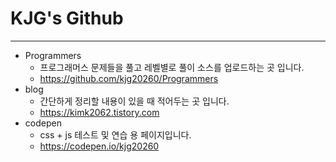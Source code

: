 # KJG's Github

---
+ Programmers
    - 프로그래머스 문제들을 풀고 레벨별로 풀이 소스를 업로드하는 곳 입니다.
    - https://github.com/kjg20260/Programmers
+ blog
    - 간단하게 정리할 내용이 있을 때 적어두는 곳 입니다.
    - https://kimk2062.tistory.com
+ codepen
    - css + js 테스트 및 연습 용 페이지입니다.
    - https://codepen.io/kjg20260
